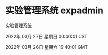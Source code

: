 # 实验管理系统 expadmin
[实验管理系统](http://59.174.26.31:56808/expadmin-782313d2-e1b1-4ea7-932e-3a55e6a1a4d0/)

2022年 03月 27日 星期日 00:40:01 CST

2022年 03月 26日 星期六 16:40:01 GMT
